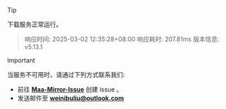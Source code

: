> [!TIP]
下载服务正常运行。


> 响应时间: 2025-03-02 12:35:28+08:00
> 响应耗时: 207.81ms
> 版本信息: v5.13.1

> [!IMPORTANT]
> 当服务不可用时，请通过下列方式联系我们: 
> - 前往 **[Maa-Mirror-Issue](https://github.com/MaaMirror/Maa-Mirror-Issue/issues)** 创建 issue 。
> - 发送邮件至 **<a href="mailto:weinibuliu@outlook.com">weinibuliu@outlook.com</a>**